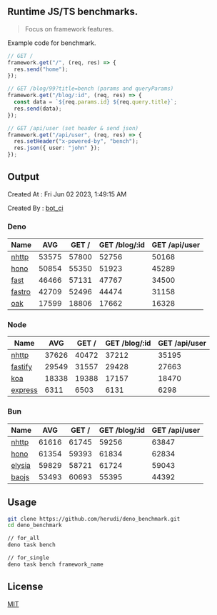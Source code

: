 ## Runtime JS/TS benchmarks.

> Focus on framework features.

Example code for benchmark.
```ts
// GET /
framework.get("/", (req, res) => {
  res.send("home");
});

// GET /blog/99?title=bench (params and queryParams)
framework.get("/blog/:id", (req, res) => {
  const data = `${req.params.id} ${req.query.title}`;
  res.send(data);
});

// GET /api/user (set header & send json)
framework.get("/api/user", (req, res) => {
  res.setHeader("x-powered-by", "bench");
  res.json({ user: "john" });
});
```

## Output
Created At : Fri Jun 02 2023, 1:49:15 AM

Created By : [bot_ci](https://github.com/herudi/deno_benchmarks/commits?author=github-actions%5Bbot%5D)


### Deno
|Name|AVG|GET /|GET /blog/:id|GET /api/user|
|----|----|----|----|----|
|[nhttp](https://github.com/nhttp/nhttp)|53575|57800|52756|50168|
|[hono](https://github.com/honojs/hono)|50854|55350|51923|45289|
|[fast](https://github.com/danteissaias/fast)|46466|57131|47767|34500|
|[fastro](https://github.com/fastrodev/fastro)|42709|52496|44474|31158|
|[oak](https://github.com/oakserver/oak)|17599|18806|17662|16328|
  


### Node
|Name|AVG|GET /|GET /blog/:id|GET /api/user|
|----|----|----|----|----|
|[nhttp](https://github.com/nhttp/nhttp)|37626|40472|37212|35195|
|[fastify](https://github.com/fastify/fastify)|29549|31557|29428|27663|
|[koa](https://github.com/koajs/koa)|18338|19388|17157|18470|
|[express](https://github.com/expressjs/express)|6311|6503|6131|6298|
  


### Bun
|Name|AVG|GET /|GET /blog/:id|GET /api/user|
|----|----|----|----|----|
|[nhttp](https://github.com/nhttp/nhttp)|61616|61745|59256|63847|
|[hono](https://github.com/honojs/hono)|61354|59393|61834|62834|
|[elysia](https://github.com/elysiajs/elysia)|59829|58721|61724|59043|
|[baojs](https://github.com/mattreid1/baojs)|53493|60693|55395|44392|
  



## Usage

```bash
git clone https://github.com/herudi/deno_benchmark.git
cd deno_benchmark

// for_all
deno task bench

// for_single
deno task bench framework_name
```

## License

[MIT](LICENSE)


